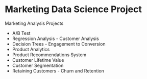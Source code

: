 # Marketing Data Science Project
Marketing Analysis Projects 
- A/B Test
- Regression Analysis - Customer Analysis
- Decision Trees - Engagement to Conversion
- Product Analytics
- Product Recommendations System
- Customer Lifetime Value
- Customer Segmentation
- Retaining Customers - Churn and Retention
